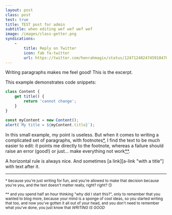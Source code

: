 ```yaml
---
layout: post
class: post
test: true
title: TEST post for admin
subtitle: when editing wef wef wef wef
image: /images/class-getter.png
syndications:
    -
        title: Reply on Twitter
        icon: fab fa-twitter
        url: https://twitter.com/henrahmagix/status/1247124024745918470
---
```

Writing paragraphs makes me feel good! This is the excerpt.

This example demonstrates code snippets:

```js
class Content {
    get title() {
        return 'cannot change';
    }
}
```
```js
const myContent = new Content();
alert(`My title = ${myContent.title}`);
```

In this small example, my point is useless. But when it comes to writing a complicated set of paragraphs, with footnotes[*](#footnote-1), I find the text to be much easier to edit: it points me directly to the footnote, whereas a failure should raise an error (good!) or just... make everything not work[**](#footnote-2).

A horizontal rule is always nice. And sometimes [a link][a-link "with a title"] with text after it.

---

<small id="footnote-1">* because you're just writing for fun, and you're allowed to make that decision because you're you, and the text doesn't matter really, right? _right?_ 🙃</small>

<small id="footnote-2">** and you spend half an hour thinking "why did I start this?", only to remember that you wanted to blog more, because your mind is a sponge of cool ideas, so you started writing that too, and now you've gotten it all out of your head, and you don't need to remember what you've done, you just know that _WRITING IS GOOD_</small>

[a-link]: google.com
